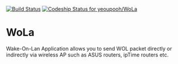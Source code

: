 [![Build Status](https://travis-ci.org/yeoupooh/WoLa.svg?branch=master)](https://travis-ci.org/yeoupooh/WoLa)
[ ![Codeship Status for yeoupooh/WoLa](https://codeship.com/projects/e46c8890-e3f9-0133-4db8-3aa3f222b1f1/status?branch=master)](https://codeship.com/projects/146211)


# WoLa
Wake-On-Lan Application allows you to send WOL packet directly or indirectly via wireless AP such as ASUS routers, ipTime routers etc.
